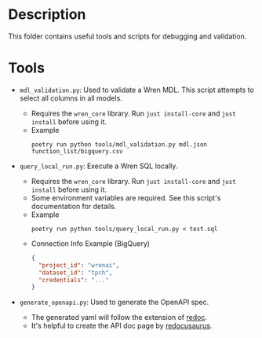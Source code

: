 # Description

This folder contains useful tools and scripts for debugging and validation.

# Tools
- `mdl_validation.py`: Used to validate a Wren MDL. This script attempts to select all columns in all models.
  - Requires the `wren_core` library. Run `just install-core` and `just install` before using it.
  - Example
    ```
    poetry run python tools/mdl_validation.py mdl.json function_list/bigquery.csv
    ```

- `query_local_run.py`: Execute a Wren SQL locally.
  - Requires the `wren_core` library. Run `just install-core` and `just install` before using it.
  - Some environment variables are required. See this script's documentation for details.
  - Example
    ```
    poetry run python tools/query_local_run.py < test.sql
    ```
  - Connection Info Example (BigQuery)
    ```json
    {
      "project_id": "wrenai",
      "dataset_id": "tpch",
      "credentials": "..."
    }
    ```
- `generate_openapi.py`: Used to generate the OpenAPI spec.
  - The generated yaml will follow the extension of [redoc](https://redocly.com/docs-legacy/api-reference-docs/spec-extensions).
  - It's helpful to create the API doc page by [redocusaurus](https://github.com/rohit-gohri/redocusaurus).
